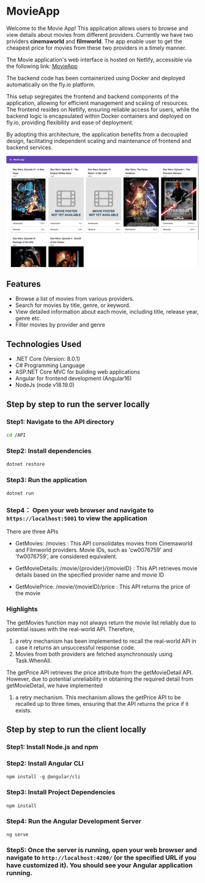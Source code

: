 # MovieApp

Welcome to the Movie App! This application allows users to browse and view details about movies from different providers. Currently we have two prividers **cinemaworld** and **filmworld**. The app enable user to get the cheapest price for movies from these two providers in a timely manner.

The Movie application's web interface is hosted on Netlify, accessible via the following link: [MovieApp](https://65ce0e9eb58a78071c7ded32--lucky-naiad-10e2f2.netlify.app/)

The backend code has been containerized using Docker and deployed automatically on the fly.io platform.

This setup segregates the frontend and backend components of the application, allowing for efficient management and scaling of resources. The frontend resides on Netlify, ensuring reliable access for users, while the backend logic is encapsulated within Docker containers and deployed on fly.io, providing flexibility and ease of deployment.

By adopting this architecture, the application benefits from a decoupled design, facilitating independent scaling and maintenance of frontend and backend services.

![alt text](image.png)

## Features

- Browse a list of movies from various providers.
- Search for movies by title, genre, or keyword.
- View detailed information about each movie, including title, release year, genre etc.
- Filter movies by provider and genre

## Technologies Used

- .NET Core (Version: 8.0.1)
- C# Programming Language
- ASP.NET Core MVC for building web applications
- Angular for frontend development (Angular16)
- NodeJs (node v18.19.0)

## Step by step to run the server locally

### Step1: Navigate to the API directory

```bash
cd /API
```

### Step2: Install dependencies

```bash
dotnet restore
```

### Step3: Run the application

```bash
dotnet run
```

### Step4： Open your web browser and navigate to `https://localhost:5001` to view the application

There are three APIs

- GetMovies: /movies
  : This API consolidates movies from Cinemaworld and Filmworld providers. Movie IDs, such as 'cw0076759' and 'fw0076759', are considered equivalent.

- GetMovieDetails: /movie/{provider}/{movieID}
  : This API retrieves movie details based on the specified provider name and movie ID

- GetMoviePrice: /movie/{movieID}/price
  : This API returns the price of the movie

### Highlights

The getMovies function may not always return the movie list reliably due to potential issues with the real-world API. Therefore,

1. a retry mechanism has been implemented to recall the real-world API in case it returns an unsuccessful response code.
2. Movies from both providers are fetched asynchronously using Task.WhenAll.

The getPrice API retrieves the price attribute from the getMovieDetail API. However, due to potential unreliability in obtaining the required detail from getMovieDetail, we have implemented

1. a retry mechanism. This mechanism allows the getPrice API to be recalled up to three times, ensuring that the API returns the price if it exists.

## Step by step to run the client locally

### Step1: Install Node.js and npm

### Step2: Install Angular CLI

```
npm install -g @angular/cli
```

### Step3: Install Project Dependencies

```
npm install
```

### Step4: Run the Angular Development Server

```
ng serve

```

### Step5: Once the server is running, open your web browser and navigate to `http://localhost:4200/` (or the specified URL if you have customized it). You should see your Angular application running.
